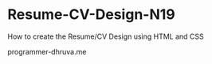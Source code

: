 # Resume-CV-Design-N19
How to create the Resume/CV Design using HTML and CSS





programmer-dhruva.me
